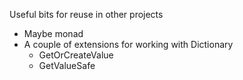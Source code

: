 Useful bits for reuse in other projects
  * Maybe monad
  * A couple of extensions for working with Dictionary
    * GetOrCreateValue
    * GetValueSafe